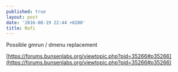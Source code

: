 ```yaml
---
published: true
layout: post
date: '2016-08-19 22:44 +0200'
title: Rofi
---
```

Possible gmrun / dmenu replacement

[https://forums.bunsenlabs.org/viewtopic.php?pid=35266#p35266](https://forums.bunsenlabs.org/viewtopic.php?pid=35266#p35266)
